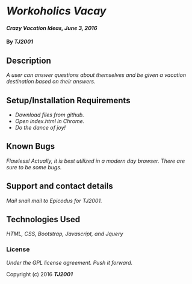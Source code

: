 # _Workoholics Vacay_

#### _Crazy Vacation Ideas, June 3, 2016_

#### By _**TJ2001**_

## Description

_A user can answer questions about themselves and be given a vacation destination based on their answers._

## Setup/Installation Requirements

* _Download files from github._
* _Open index.html in Chrome._
* _Do the dance of joy!_

## Known Bugs

_Flawless! Actually, it is best utilized in a modern day browser. There are sure to be some bugs._

## Support and contact details

_Mail snail mail to Epicodus for TJ2001._

## Technologies Used

_HTML, CSS, Bootstrap, Javascript, and Jquery_

### License

*Under the GPL license agreement. Push it forward.*

Copyright (c) 2016 **_TJ2001_**
